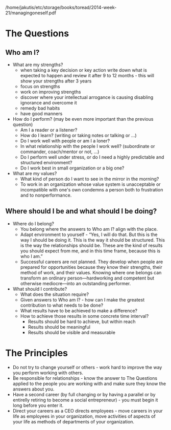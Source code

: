 /home/jakutis/etc/storage/books/toread/2014-week-21/managingoneself.pdf

# The Questions

## Who am I?

* What are my strengths?
  * when taking a key decision or key action write down what is expected to happen and review it after 9 to 12 months - this will show your strengths after 3 years
  * focus on strengths
  * work on improving strengths
  * discover where your intellectual arrogance is causing disabling ignorance and overcome it
  * remedy bad habits
  * have good manners
* How do I perform? (may be even more important than the previous question)
  * Am I a reader or a listener?
  * How do I learn? (writing or taking notes or talking or ...)
  * Do I work well with people or am I a loner?
  * In what relationship with the people I work well? (subordinate or commander, coach/mentor or not, ...)
  * Do I perform well under stress, or do I need a highly predictable and structured environment?
  * Do I work best in small organization or a big one?
* What are my values?
  * What kind of person do I want to see in the mirror in the morning?
  * To work in an organization whose value system is unacceptable or incompatible with one's own condemns a person both to frustration and to nonperformance.

## Where should I be and what should I be doing?

* Where do I belong?
  * You belong where the answers to Who am I? align with the place.
  * Adapt environment to yourself - “Yes, I will do that. But this is the way I should be doing it. This is the way it should be structured. This is the way the relationships should be. These are the kind of results you should expect from me, and in this time frame, because this is who I am.”
  * Successful careers are not planned. They develop when people are prepared for opportunities because they know their strengths, their method of work, and their values. Knowing where one belongs can transform an ordinary person—hardworking and competent but otherwise mediocre—into an outstanding performer.
* What should I contribute?
  * What does the situation require?
  * Given answers to Who am I? - how can I make the greatest contribution to what needs to be done?
  * What results have to be achieved to make a difference?
  * How to achieve those results in some concrete time interval?
    * Results should be hard to achieve, but within reach
    * Results should be meaningful
    * Results should be visible and measurable

# The Principles

* Do not try to change yourself or others - work hard to improve the way you perform working with others.
* Be responsible for relationships - know the answer to The Questions applied to the people you are working with and make sure they know the answers about you.
* Have a second career (by full changing or by having a parallel or by entirelly retiring to become a social entrepreneur) - you must begin it long before you enter it.
* Direct your careers as a CEO directs employees - move careers in your life as employees in your organization, move activities of aspects of your life as methods of departments of your organization.
